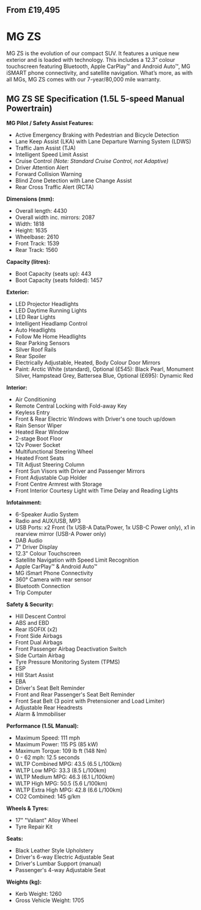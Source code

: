 ## From £19,495

# MG ZS

MG ZS is the evolution of our compact SUV. It features a unique new exterior and is loaded with technology. This includes a 12.3” colour touchscreen featuring Bluetooth, Apple CarPlay™ and Android Auto™, MG iSMART phone connectivity, and satellite navigation. What’s more, as with all MGs, MG ZS comes with our 7-year/80,000 mile warranty.

## MG ZS SE Specification (1.5L 5-speed Manual Powertrain)

**MG Pilot / Safety Assist Features:**
* Active Emergency Braking with Pedestrian and Bicycle Detection
* Lane Keep Assist (LKA) with Lane Departure Warning System (LDWS)
* Traffic Jam Assist (TJA)
* Intelligent Speed Limit Assist
* Cruise Control _(Note: Standard Cruise Control, not Adaptive)_
* Driver Attention Alert
* Forward Collision Warning
* Blind Zone Detection with Lane Change Assist
* Rear Cross Traffic Alert (RCTA)

**Dimensions (mm):**
* Overall length: 4430
* Overall width inc. mirrors: 2087
* Width: 1818
* Height: 1635
* Wheelbase: 2610
* Front Track: 1539
* Rear Track: 1560

**Capacity (litres):**
* Boot Capacity (seats up): 443
* Boot Capacity (seats folded): 1457

**Exterior:**
* LED Projector Headlights
* LED Daytime Running Lights
* LED Rear Lights
* Intelligent Headlamp Control
* Auto Headlights
* Follow Me Home Headlights
* Rear Parking Sensors
* Silver Roof Rails
* Rear Spoiler
* Electrically Adjustable, Heated, Body Colour Door Mirrors
* Paint: Arctic White (standard), Optional (£545): Black Pearl, Monument Silver, Hampstead Grey, Battersea Blue, Optional (£695): Dynamic Red

**Interior:**
* Air Conditioning
* Remote Central Locking with Fold-away Key
* Keyless Entry
* Front & Rear Electric Windows with Driver's one touch up/down
* Rain Sensor Wiper
* Heated Rear Window
* 2-stage Boot Floor
* 12v Power Socket
* Multifunctional Steering Wheel
* Heated Front Seats
* Tilt Adjust Steering Column
* Front Sun Visors with Driver and Passenger Mirrors
* Front Adjustable Cup Holder
* Front Centre Armrest with Storage
* Front Interior Courtesy Light with Time Delay and Reading Lights

**Infotainment:**
* 6-Speaker Audio System
* Radio and AUX/USB, MP3
* USB Ports: x2 Front (1x USB-A Data/Power, 1x USB-C Power only), x1 in rearview mirror (USB-A Power only)
* DAB Audio
* 7" Driver Display
* 12.3" Colour Touchscreen
* Satellite Navigation with Speed Limit Recognition
* Apple CarPlay™ & Android Auto™
* MG iSmart Phone Connectivity
* 360° Camera with rear sensor
* Bluetooth Connection
* Trip Computer

**Safety & Security:**
* Hill Descent Control
* ABS and EBD
* Rear ISOFIX (x2)
* Front Side Airbags
* Front Dual Airbags
* Front Passenger Airbag Deactivation Switch
* Side Curtain Airbag
* Tyre Pressure Monitoring System (TPMS)
* ESP
* Hill Start Assist
* EBA
* Driver's Seat Belt Reminder
* Front and Rear Passenger's Seat Belt Reminder
* Front Seat Belt (3 point with Pretensioner and Load Limiter)
* Adjustable Rear Headrests
* Alarm & Immobiliser

**Performance (1.5L Manual):**
* Maximum Speed: 111 mph
* Maximum Power: 115 PS (85 kW)
* Maximum Torque: 109 lb ft (148 Nm)
* 0 - 62 mph: 12.5 seconds
* WLTP Combined MPG: 43.5 (6.5 L/100km)
* WLTP Low MPG: 33.3 (8.5 L/100km)
* WLTP Medium MPG: 46.3 (6.1 L/100km)
* WLTP High MPG: 50.5 (5.6 L/100km)
* WLTP Extra High MPG: 42.8 (6.6 L/100km)
* CO2 Combined: 145 g/km

**Wheels & Tyres:**
* 17" "Valiant" Alloy Wheel
* Tyre Repair Kit

**Seats:**
* Black Leather Style Upholstery
* Driver's 6-way Electric Adjustable Seat
* Driver's Lumbar Support (manual)
* Passenger's 4-way Adjustable Seat

**Weights (kg):**
* Kerb Weight: 1260
* Gross Vehicle Weight: 1705